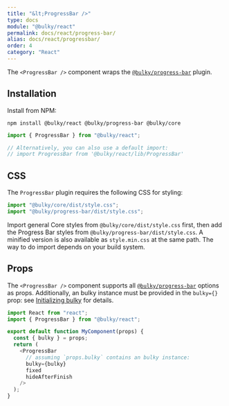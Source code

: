 ```yaml
---
title: "&lt;ProgressBar />"
type: docs
module: "@bulky/react"
permalink: docs/react/progress-bar/
alias: docs/react/progressbar/
order: 4
category: "React"
---
```


The `<ProgressBar />` component wraps the [`@bulky/progress-bar`][] plugin.

## Installation

Install from NPM:

```shell
npm install @bulky/react @bulky/progress-bar @bulky/core
```

```js
import { ProgressBar } from "@bulky/react";

// Alternatively, you can also use a default import:
// import ProgressBar from '@bulky/react/lib/ProgressBar'
```

## CSS

The `ProgressBar` plugin requires the following CSS for styling:

```js
import "@bulky/core/dist/style.css";
import "@bulky/progress-bar/dist/style.css";
```

Import general Core styles from `@bulky/core/dist/style.css` first, then add the Progress Bar styles from `@bulky/progress-bar/dist/style.css`. A minified version is also available as `style.min.css` at the same path. The way to do import depends on your build system.

## Props

The `<ProgressBar />` component supports all [`@bulky/progress-bar`][] options as props. Additionally, an bulky instance must be provided in the `bulky={}` prop: see [Initializing bulky](/docs/react/initializing) for details.

```js
import React from "react";
import { ProgressBar } from "@bulky/react";

export default function MyComponent(props) {
  const { bulky } = props;
  return (
    <ProgressBar
      // assuming `props.bulky` contains an bulky instance:
      bulky={bulky}
      fixed
      hideAfterFinish
    />
  );
}
```

[`@bulky/progress-bar`]: /docs/progress-bar/

